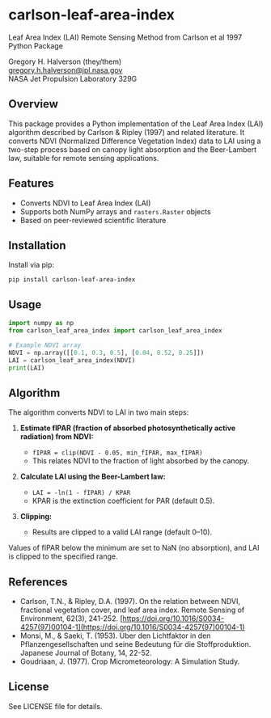 # carlson-leaf-area-index

Leaf Area Index (LAI) Remote Sensing Method from Carlson et al 1997 Python Package

Gregory H. Halverson (they/them)<br>
[gregory.h.halverson@jpl.nasa.gov](mailto:gregory.h.halverson@jpl.nasa.gov)<br>
NASA Jet Propulsion Laboratory 329G
  

## Overview

This package provides a Python implementation of the Leaf Area Index (LAI) algorithm described by Carlson & Ripley (1997) and related literature. It converts NDVI (Normalized Difference Vegetation Index) data to LAI using a two-step process based on canopy light absorption and the Beer-Lambert law, suitable for remote sensing applications.

## Features

- Converts NDVI to Leaf Area Index (LAI)
- Supports both NumPy arrays and `rasters.Raster` objects
- Based on peer-reviewed scientific literature

## Installation

Install via pip:

```fish
pip install carlson-leaf-area-index
```

## Usage


```python
import numpy as np
from carlson_leaf_area_index import carlson_leaf_area_index

# Example NDVI array
NDVI = np.array([[0.1, 0.3, 0.5], [0.04, 0.52, 0.25]])
LAI = carlson_leaf_area_index(NDVI)
print(LAI)
```


## Algorithm

The algorithm converts NDVI to LAI in two main steps:

1. **Estimate fIPAR (fraction of absorbed photosynthetically active radiation) from NDVI:**
	- `fIPAR = clip(NDVI - 0.05, min_fIPAR, max_fIPAR)`
	- This relates NDVI to the fraction of light absorbed by the canopy.

2. **Calculate LAI using the Beer-Lambert law:**
	- `LAI = -ln(1 - fIPAR) / KPAR`
	- KPAR is the extinction coefficient for PAR (default 0.5).

3. **Clipping:**
	- Results are clipped to a valid LAI range (default 0–10).

Values of fIPAR below the minimum are set to NaN (no absorption), and LAI is clipped to the specified range.

## References


- Carlson, T.N., & Ripley, D.A. (1997). On the relation between NDVI, fractional vegetation cover, and leaf area index. Remote Sensing of Environment, 62(3), 241-252. [https://doi.org/10.1016/S0034-4257(97)00104-1](https://doi.org/10.1016/S0034-4257(97)00104-1)
- Monsi, M., & Saeki, T. (1953). Über den Lichtfaktor in den Pflanzengesellschaften und seine Bedeutung für die Stoffproduktion. Japanese Journal of Botany, 14, 22-52.
- Goudriaan, J. (1977). Crop Micrometeorology: A Simulation Study.

## License

See LICENSE file for details.